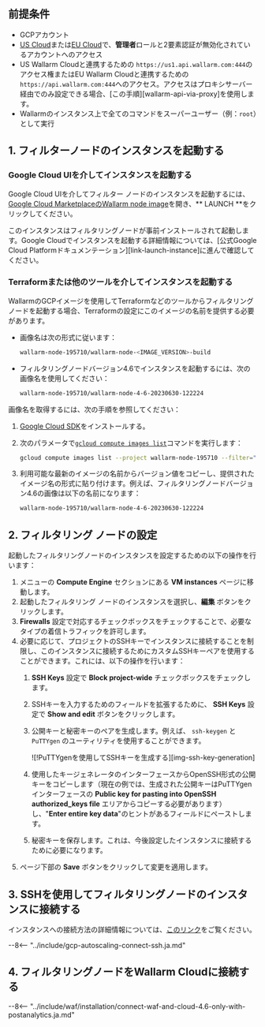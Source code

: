 ## 前提条件

* GCPアカウント
* [US Cloud](https://us1.my.wallarm.com/)または[EU Cloud](https://my.wallarm.com/)で、**管理者**ロールと2要素認証が無効化されているアカウントへのアクセス
* US Wallarm Cloudと連携するための `https://us1.api.wallarm.com:444`のアクセス権またはEU Wallarm Cloudと連携するための `https://api.wallarm.com:444`へのアクセス。アクセスはプロキシサーバー経由でのみ設定できる場合、[この手順][wallarm-api-via-proxy]を使用します。
* Wallarmのインスタンス上で全てのコマンドをスーパーユーザー（例：`root`）として実行

## 1. フィルターノードのインスタンスを起動する

### Google Cloud UIを介してインスタンスを起動する

Google Cloud UIを介してフィルター ノードのインスタンスを起動するには、[Google Cloud MarketplaceのWallarm node image](https://console.cloud.google.com/launcher/details/wallarm-node-195710/wallarm-node)を開き、** LAUNCH **をクリックしてください。

このインスタンスはフィルタリングノードが事前インストールされて起動します。Google Cloudでインスタンスを起動する詳細情報については、[公式Google Cloud Platformドキュメンテーション][link-launch-instance]に進んで確認してください。

### Terraformまたは他のツールを介してインスタンスを起動する

WallarmのGCPイメージを使用してTerraformなどのツールからフィルタリング ノードを起動する場合、Terraformの設定にこのイメージの名前を提供する必要があります。

* 画像名は次の形式に従います：

    ```bash
    wallarm-node-195710/wallarm-node-<IMAGE_VERSION>-build
    ```
* フィルタリングノードバージョン4.6でインスタンスを起動するには、次の画像名を使用してください：

    ```bash
    wallarm-node-195710/wallarm-node-4-6-20230630-122224
    ```

画像名を取得するには、次の手順を参照してください：

1. [Google Cloud SDK](https://cloud.google.com/sdk/docs/install)をインストールする。
2. 次のパラメータで[`gcloud compute images list`](https://cloud.google.com/sdk/gcloud/reference/compute/images/list)コマンドを実行します：

    ```bash
    gcloud compute images list --project wallarm-node-195710 --filter="name~'wallarm-node-4-6-*'" --no-standard-images
    ```
3. 利用可能な最新のイメージの名前からバージョン値をコピーし、提供されたイメージ名の形式に貼り付けます。例えば、フィルタリングノードバージョン4.6の画像は以下の名前になります：

    ```bash
    wallarm-node-195710/wallarm-node-4-6-20230630-122224
    ```

## 2. フィルタリング ノードの設定

起動したフィルタリングノードのインスタンスを設定するための以下の操作を行います：

1.  メニューの **Compute Engine** セクションにある **VM instances** ページに移動します。
2.  起動したフィルタリング ノードのインスタンスを選択し、**編集** ボタンをクリックします。
3.  **Firewalls** 設定で対応するチェックボックスをチェックすることで、必要なタイプの着信トラフィックを許可します。
4.  必要に応じて、プロジェクトのSSHキーでインスタンスに接続することを制限し、このインスタンスに接続するためにカスタムSSHキーペアを使用することができます。これには、以下の操作を行います：
    1.  **SSH Keys** 設定で **Block project-wide** チェックボックスをチェックします。
    2.  SSHキーを入力するためのフィールドを拡張するために、 **SSH Keys** 設定で **Show and edit** ボタンをクリックします。
    3.  公開キーと秘密キーのペアを生成します。例えば、 `ssh-keygen` と `PuTTYgen` のユーティリティを使用することができます。
       
        ![!PuTTYgenを使用してSSHキーを生成する][img-ssh-key-generation]

    4.  使用したキージェネレータのインターフェースからOpenSSH形式の公開キーをコピーします（現在の例では、生成された公開キーはPuTTYgenインターフェースの **Public key for pasting into OpenSSH authorized_keys file** エリアからコピーする必要があります）し、"**Enter entire key data**"のヒントがあるフィールドにペーストします。
    5.  秘密キーを保存します。これは、今後設定したインスタンスに接続するために必要になります。
5.  ページ下部の **Save** ボタンをクリックして変更を適用します。 

## 3. SSHを使用してフィルタリングノードのインスタンスに接続する

インスタンスへの接続方法の詳細情報については、[このリンク](https://cloud.google.com/compute/docs/instances/connecting-to-instance)をご覧ください。

--8<-- "../include/gcp-autoscaling-connect-ssh.ja.md"

## 4. フィルタリングノードをWallarm Cloudに接続する

--8<-- "../include/waf/installation/connect-waf-and-cloud-4.6-only-with-postanalytics.ja.md"